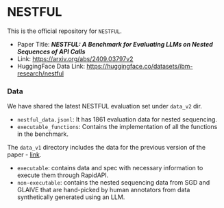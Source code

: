 # NESTFUL
This is the official repository for `NESTFUL`.
- Paper Title: **_NESTFUL: A Benchmark for Evaluating LLMs on Nested Sequences of API Calls_**
- Link: https://arxiv.org/abs/2409.03797v2
- HuggingFace Data Link: https://huggingface.co/datasets/ibm-research/nestful

### Data
We have shared the latest NESTFUL evaluation set under `data_v2` dir.
- `nestful_data.jsonl`: It has 1861 evaluation data for nested sequencing.
- `executable_functions`: Contains the implementation of all the functions in the benchmark.

The `data_v1` directory includes the data for the previous version of the paper - [link](https://arxiv.org/abs/2409.03797v1).
- `executable`: contains data and spec with necessary information to execute them through RapidAPI.
- `non-executable`: contains the nested sequencing data from SGD and GLAIVE that are hand-picked by human annotators from data synthetically generated using an LLM.
